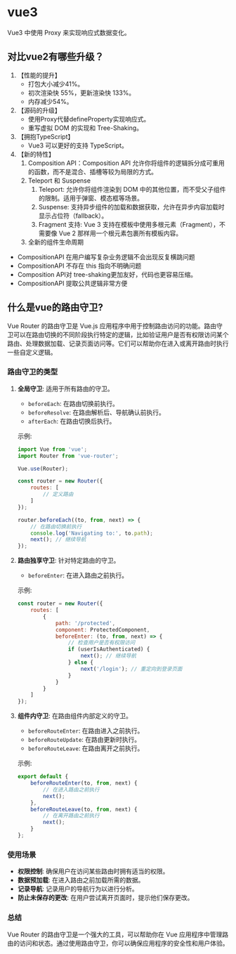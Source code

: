 # vue3
Vue3 中使用 Proxy 来实现响应式数据变化。
## 对比vue2有哪些升级？
1. 【性能的提升】
    - 打包大小减少41%。
    - 初次渲染快 55%，更新渲染快 133%。
    - 内存减少54%。
2. 【源码的升级】
    - 使用Proxy代替defineProperty实现响应式。
    - 重写虚拟 DOM 的实现和 Tree-Shaking。
3. 【拥抱TypeScript】
    - Vue3 可以更好的支持 TypeScript。
4. 【新的特性】
   1. Composition API：Composition API 允许你将组件的逻辑拆分成可重用的函数，而不是混合、插槽等较为局限的方式。
   2. Teleport 和 Suspense
      1. Teleport: 允许你将组件渲染到 DOM 中的其他位置，而不受父子组件的限制。适用于弹窗、模态框等场景。
      2. Suspense: 支持异步组件的加载和数据获取，允许在异步内容加载时显示占位符（fallback）。
      3. Fragment 支持: Vue 3 支持在模板中使用多根元素（Fragment），不需要像 Vue 2 那样用一个根元素包裹所有模板内容。
   3. 全新的组件生命周期

- CompositionAPI 在用户编写复杂业务逻辑不会出现反复横跳问题
- CompositionAPI 不存在 this 指向不明确问题
- Composition API对 tree-shaking更加友好，代码也更容易压缩。
- CompositionAPI 提取公共逻辑非常方便
## 什么是vue的路由守卫?
Vue Router 的路由守卫是 Vue.js 应用程序中用于控制路由访问的功能。路由守卫可以在路由切换的不同阶段执行特定的逻辑，比如验证用户是否有权限访问某个路由、处理数据加载、记录页面访问等。它们可以帮助你在进入或离开路由时执行一些自定义逻辑。

### 路由守卫的类型

1. **全局守卫**: 适用于所有路由的守卫。
   - `beforeEach`: 在路由切换前执行。
   - `beforeResolve`: 在路由解析后、导航确认前执行。
   - `afterEach`: 在路由切换后执行。

   示例:
   ```javascript
   import Vue from 'vue';
   import Router from 'vue-router';

   Vue.use(Router);

   const router = new Router({
       routes: [
           // 定义路由
       ]
   });

   router.beforeEach((to, from, next) => {
       // 在路由切换前执行
       console.log('Navigating to:', to.path);
       next(); // 继续导航
   });
   ```

2. **路由独享守卫**: 针对特定路由的守卫。
   - `beforeEnter`: 在进入路由之前执行。

   示例:
   ```javascript
   const router = new Router({
       routes: [
           {
               path: '/protected',
               component: ProtectedComponent,
               beforeEnter: (to, from, next) => {
                   // 检查用户是否有权限访问
                   if (userIsAuthenticated) {
                       next(); // 继续导航
                   } else {
                       next('/login'); // 重定向到登录页面
                   }
               }
           }
       ]
   });
   ```

3. **组件内守卫**: 在路由组件内部定义的守卫。
   - `beforeRouteEnter`: 在路由进入之前执行。
   - `beforeRouteUpdate`: 在路由更新时执行。
   - `beforeRouteLeave`: 在路由离开之前执行。

   示例:
   ```javascript
   export default {
       beforeRouteEnter(to, from, next) {
           // 在进入路由之前执行
           next();
       },
       beforeRouteLeave(to, from, next) {
           // 在离开路由之前执行
           next();
       }
   };
   ```

### 使用场景

- **权限控制**: 确保用户在访问某些路由时拥有适当的权限。
- **数据预加载**: 在进入路由之前加载所需的数据。
- **记录导航**: 记录用户的导航行为以进行分析。
- **防止未保存的更改**: 在用户尝试离开页面时，提示他们保存更改。

### 总结

Vue Router 的路由守卫是一个强大的工具，可以帮助你在 Vue 应用程序中管理路由的访问和状态。通过使用路由守卫，你可以确保应用程序的安全性和用户体验。